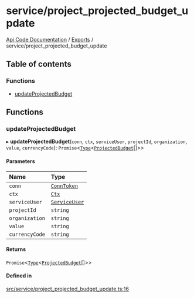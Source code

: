 # service/project\_projected\_budget\_update
 
[Api Code Documentation](../README.md) / [Exports](../modules.md) / service/project\_projected\_budget\_update

## Table of contents

### Functions

- [updateProjectedBudget](service_project_projected_budget_update.md#updateprojectedbudget)

## Functions

### updateProjectedBudget

▸ **updateProjectedBudget**(`conn`, `ctx`, `serviceUser`, `projectId`, `organization`, `value`, `currencyCode`): `Promise`\<[`Type`](result.md#type)\<[`ProjectedBudget`](../interfaces/service_domain_workflow_projected_budget.ProjectedBudget.md)[]\>\>

#### Parameters

| Name | Type |
| :------ | :------ |
| `conn` | [`ConnToken`](service_conn.md#conntoken) |
| `ctx` | [`Ctx`](../interfaces/lib_ctx.Ctx.md) |
| `serviceUser` | [`ServiceUser`](../interfaces/service_domain_organization_service_user.ServiceUser.md) |
| `projectId` | `string` |
| `organization` | `string` |
| `value` | `string` |
| `currencyCode` | `string` |

#### Returns

`Promise`\<[`Type`](result.md#type)\<[`ProjectedBudget`](../interfaces/service_domain_workflow_projected_budget.ProjectedBudget.md)[]\>\>

#### Defined in

[src/service/project_projected_budget_update.ts:16](https://github.com/openkfw/TruBudget/blob/26ade46/api/src/service/project_projected_budget_update.ts#L16)
